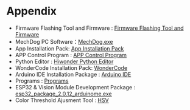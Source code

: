 # Appendix

* Firmware Flashing Tool and Firmware : [Firmware Flashing Tool and Firmware](https://drive.google.com/drive/folders/1M25OpZx4Eo2G2utqmONEO6ZllkMfkbmv?usp=sharing)
* MechDog PC Software：[MechDog.exe](https://drive.google.com/drive/folders/1uYo0p2ngH0BGRPKlf6_kL2XrIJQS0cxL?usp=drive_link)
* App Installation Pack: [App Installation Pack](https://play.google.com/store/apps/details?id=com.Wonder.bot)
* APP Control Program : [APP Control Program](../_static/source_code/App%20Control%20Programs.zip)
* Python Editor : [Hiwonder Python Editor](https://drive.google.com/drive/folders/16e7j-TTQTTVAqGFw2roI1UpUBfIfL2H5?usp=sharing)
* WonderCode Installation Pack: [WonderCode](https://drive.google.com/drive/folders/1rWTvXkB6KSjiOnwPee09c5h3HBxjSwN1?usp=sharing)
* Arduino IDE Installation Package : [Arduino IDE](https://drive.google.com/drive/folders/18TlPC0hLmqSKTEsGB0bWmZo9LgqQ9lgL?usp=sharing)
* Programs : [Programs](https://drive.google.com/drive/folders/1ZXJ_NO4aYoz-z8_DpnXqdP3JzuhbiiO-?usp=sharing)
* ESP32 & Vision Module Development Package : [esp32_package_2.0.12_arduinome.exe](https://drive.google.com/drive/folders/1rTQ8Lk95cf8GW-KZ0pNwySkJF8ZS0IXQ?usp=sharing)
* Color Threshold Ajusment Tool : [HSV](https://drive.google.com/drive/folders/1zCcscDFHEwsEdFbORM3u_BmY2wkVwIy0?usp=sharing)